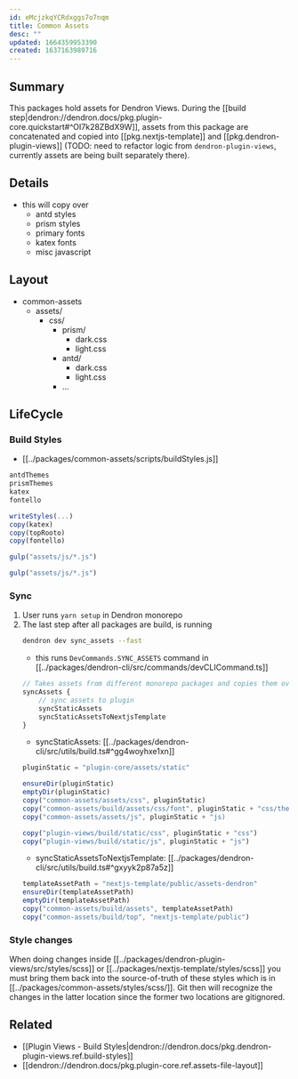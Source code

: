 ```yaml
---
id: eMcjzkqYCRdxggs7o7nqm
title: Common Assets
desc: ""
updated: 1664359953390
created: 1637163989716
---
```


## Summary

This packages hold assets for Dendron Views. During the [[build step|dendron://dendron.docs/pkg.plugin-core.quickstart#^OI7k28ZBdX9W]], assets from this package are concatenated and copied into [[pkg.nextjs-template]] and [[pkg.dendron-plugin-views]] (TODO: need to refactor logic from `dendron-plugin-views`, currently assets are being built separately there).


## Details
- this will copy over
  - antd styles
  - prism styles
  - primary fonts
  - katex fonts
  - misc javascript

## Layout

- common-assets
  - assets/
    - css/
      - prism/
        - dark.css
        - light.css
      - antd/
        - dark.css
        - light.css
      - ...

## LifeCycle

### Build Styles
- [[../packages/common-assets/scripts/buildStyles.js]]

```ts
antdThemes
prismThemes
katex
fontello

writeStyles(...)
copy(katex)
copy(topRooto)
copy(fontello)
```

```ts gen:theme
gulp("assets/js/*.js")
```

```ts build:js
gulp("assets/js/*.js")
```

### Sync
1. User runs `yarn setup` in Dendron monorepo
2. The last step after all packages are build, is running
   ```sh
   dendron dev sync_assets --fast
   ```
   - this runs `DevCommands.SYNC_ASSETS` command in [[../packages/dendron-cli/src/commands/devCLICommand.ts]]
   ```ts
   // Takes assets from different monorepo packages and copies them over to the plugin
   syncAssets {
       // sync assets to plugin
       syncStaticAssets
       syncStaticAssetsToNextjsTemplate
   }
   ```
   - syncStaticAssets: [[../packages/dendron-cli/src/utils/build.ts#^gg4woyhxe1xn]]
   ```ts
   pluginStatic = "plugin-core/assets/static"
   
   ensureDir(pluginStatic)
   emptyDir(pluginStatic)
   copy("common-assets/assets/css", pluginStatic)
   copy("common-assets/build/assets/css/font", pluginStatic + "css/themes/fonts")
   copy("common-assets/assets/js", pluginStatic + "js)

   copy("plugin-views/build/static/css", pluginStatic + "css")
   copy("plugin-views/build/static/js", pluginStatic + "js")
   
   ```
   - syncStaticAssetsToNextjsTemplate: [[../packages/dendron-cli/src/utils/build.ts#^gxyyk2p87a5z]]
   ```ts
   templateAssetPath = "nextjs-template/public/assets-dendron"
   ensureDir(templateAssetPath)
   emptyDir(templateAssetPath)
   copy("common-assets/build/assets", templateAssetPath)
   copy("common-assets/build/top", "nextjs-template/public")
   ```

### Style changes

When doing changes inside [[../packages/dendron-plugin-views/src/styles/scss]] or [[../packages/nextjs-template/styles/scss]] you must bring them back into the source-of-truth of these styles which is in [[../packages/common-assets/styles/scss/]]. Git then will recognize the changes in the latter location since the former two locations are gitignored.

## Related

- [[Plugin Views - Build Styles|dendron://dendron.docs/pkg.dendron-plugin-views.ref.build-styles]]
- [[dendron://dendron.docs/pkg.plugin-core.ref.assets-file-layout]]
